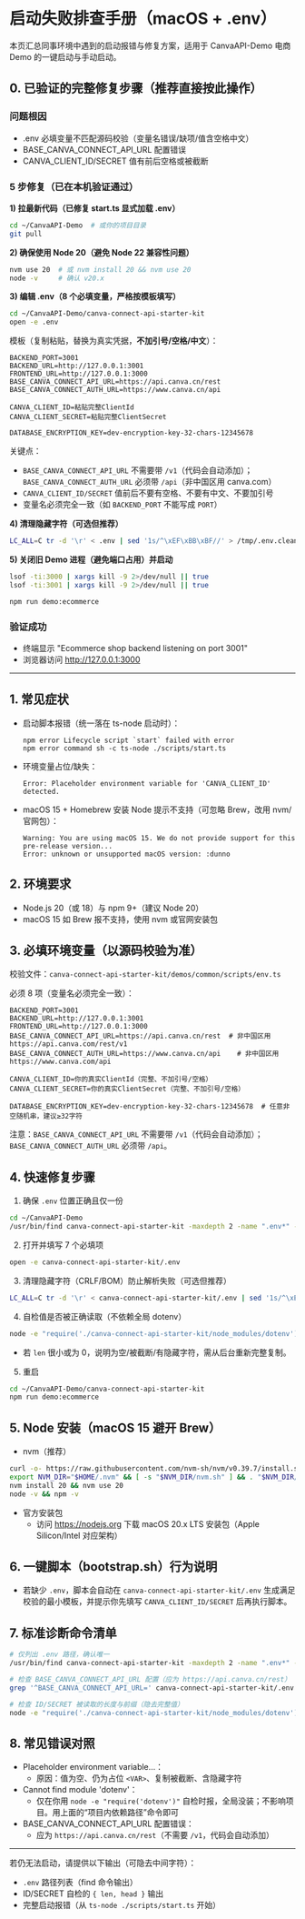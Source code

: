 # 启动失败排查手册（macOS + .env）

本页汇总同事环境中遇到的启动报错与修复方案，适用于 CanvaAPI-Demo 电商 Demo 的一键启动与手动启动。

## 0. 已验证的完整修复步骤（推荐直接按此操作）

### 问题根因
- .env 必填变量不匹配源码校验（变量名错误/缺项/值含空格中文）
- BASE_CANVA_CONNECT_API_URL 配置错误
- CANVA_CLIENT_ID/SECRET 值有前后空格或被截断

### 5 步修复（已在本机验证通过）

**1) 拉最新代码（已修复 start.ts 显式加载 .env）**
```bash
cd ~/CanvaAPI-Demo  # 或你的项目目录
git pull
```

**2) 确保使用 Node 20（避免 Node 22 兼容性问题）**
```bash
nvm use 20  # 或 nvm install 20 && nvm use 20
node -v     # 确认 v20.x
```

**3) 编辑 .env（8 个必填变量，严格按模板填写）**
```bash
cd ~/CanvaAPI-Demo/canva-connect-api-starter-kit
open -e .env
```

模板（复制粘贴，替换为真实凭据，**不加引号/空格/中文**）：
```env
BACKEND_PORT=3001
BACKEND_URL=http://127.0.0.1:3001
FRONTEND_URL=http://127.0.0.1:3000
BASE_CANVA_CONNECT_API_URL=https://api.canva.cn/rest
BASE_CANVA_CONNECT_AUTH_URL=https://www.canva.cn/api

CANVA_CLIENT_ID=粘贴完整ClientId
CANVA_CLIENT_SECRET=粘贴完整ClientSecret

DATABASE_ENCRYPTION_KEY=dev-encryption-key-32-chars-12345678
```

关键点：
- `BASE_CANVA_CONNECT_API_URL` 不需要带 `/v1`（代码会自动添加）；`BASE_CANVA_CONNECT_AUTH_URL` 必须带 `/api`（非中国区用 canva.com）
- `CANVA_CLIENT_ID/SECRET` 值前后不要有空格、不要有中文、不要加引号
- 变量名必须完全一致（如 `BACKEND_PORT` 不能写成 `PORT`）

**4) 清理隐藏字符（可选但推荐）**
```bash
LC_ALL=C tr -d '\r' < .env | sed '1s/^\xEF\xBB\xBF//' > /tmp/.env.clean && mv /tmp/.env.clean .env
```

**5) 关闭旧 Demo 进程（避免端口占用）并启动**
```bash
lsof -ti:3000 | xargs kill -9 2>/dev/null || true
lsof -ti:3001 | xargs kill -9 2>/dev/null || true

npm run demo:ecommerce
```

### 验证成功
- 终端显示 "Ecommerce shop backend listening on port 3001"
- 浏览器访问 http://127.0.0.1:3000

---

## 1. 常见症状

- 启动脚本报错（统一落在 ts-node 启动时）：
  ```text
  npm error Lifecycle script `start` failed with error
  npm error command sh -c ts-node ./scripts/start.ts
  ```
- 环境变量占位/缺失：
  ```text
  Error: Placeholder environment variable for 'CANVA_CLIENT_ID' detected.
  ```
- macOS 15 + Homebrew 安装 Node 提示不支持（可忽略 Brew，改用 nvm/官网包）：
  ```text
  Warning: You are using macOS 15. We do not provide support for this pre-release version...
  Error: unknown or unsupported macOS version: :dunno
  ```

## 2. 环境要求

- Node.js 20（或 18）与 npm 9+（建议 Node 20）
- macOS 15 如 Brew 报不支持，使用 nvm 或官网安装包

## 3. 必填环境变量（以源码校验为准）
校验文件：`canva-connect-api-starter-kit/demos/common/scripts/env.ts`

必须 8 项（变量名必须完全一致）：
```env
BACKEND_PORT=3001
BACKEND_URL=http://127.0.0.1:3001
FRONTEND_URL=http://127.0.0.1:3000
BASE_CANVA_CONNECT_API_URL=https://api.canva.cn/rest  # 非中国区用 https://api.canva.com/rest/v1
BASE_CANVA_CONNECT_AUTH_URL=https://www.canva.cn/api    # 非中国区用 https://www.canva.com/api

CANVA_CLIENT_ID=你的真实ClientId（完整、不加引号/空格）
CANVA_CLIENT_SECRET=你的真实ClientSecret（完整、不加引号/空格）

DATABASE_ENCRYPTION_KEY=dev-encryption-key-32-chars-12345678  # 任意非空随机串，建议≥32字符
```

注意：`BASE_CANVA_CONNECT_API_URL` 不需要带 `/v1`（代码会自动添加）；`BASE_CANVA_CONNECT_AUTH_URL` 必须带 `/api`。

## 4. 快速修复步骤

1) 确保 `.env` 位置正确且仅一份
```bash
cd ~/CanvaAPI-Demo
/usr/bin/find canva-connect-api-starter-kit -maxdepth 2 -name ".env*" -print
```

2) 打开并填写 7 个必填项
```bash
open -e canva-connect-api-starter-kit/.env
```

3) 清理隐藏字符（CRLF/BOM）防止解析失败（可选但推荐）
```bash
LC_ALL=C tr -d '\r' < canva-connect-api-starter-kit/.env | sed '1s/^\xEF\xBB\xBF//' > /tmp/.env.clean && mv /tmp/.env.clean canva-connect-api-starter-kit/.env
```

4) 自检值是否被正确读取（不依赖全局 dotenv）
```bash
node -e "require('./canva-connect-api-starter-kit/node_modules/dotenv').config({path:'canva-connect-api-starter-kit/.env'});const r=v=>({len:(v||'').length,head:(v||'').slice(0,8)});console.log({ID:r(process.env.CANVA_CLIENT_ID),SECRET:r(process.env.CANVA_CLIENT_SECRET)})"
```
- 若 `len` 很小或为 0，说明为空/被截断/有隐藏字符，需从后台重新完整复制。

5) 重启
```bash
cd ~/CanvaAPI-Demo/canva-connect-api-starter-kit
npm run demo:ecommerce
```

## 5. Node 安装（macOS 15 避开 Brew）

- nvm（推荐）
```bash
curl -o- https://raw.githubusercontent.com/nvm-sh/nvm/v0.39.7/install.sh | bash
export NVM_DIR="$HOME/.nvm" && [ -s "$NVM_DIR/nvm.sh" ] && . "$NVM_DIR/nvm.sh"
nvm install 20 && nvm use 20
node -v && npm -v
```
- 官方安装包
  - 访问 https://nodejs.org 下载 macOS 20.x LTS 安装包（Apple Silicon/Intel 对应架构）

## 6. 一键脚本（bootstrap.sh）行为说明

- 若缺少 `.env`，脚本会自动在 `canva-connect-api-starter-kit/.env` 生成满足校验的最小模板，并提示你先填写 `CANVA_CLIENT_ID/SECRET` 后再执行脚本。

## 7. 标准诊断命令清单

```bash
# 仅列出 .env 路径，确认唯一
/usr/bin/find canva-connect-api-starter-kit -maxdepth 2 -name ".env*" -print

# 检查 BASE_CANVA_CONNECT_API_URL 配置（应为 https://api.canva.cn/rest）
grep '^BASE_CANVA_CONNECT_API_URL=' canva-connect-api-starter-kit/.env

# 检查 ID/SECRET 被读取的长度与前缀（隐去完整值）
node -e "require('./canva-connect-api-starter-kit/node_modules/dotenv').config({path:'canva-connect-api-starter-kit/.env'});const r=v=>({len:(v||'').length,head:(v||'').slice(0,8)});console.log({ID:r(process.env.CANVA_CLIENT_ID),SECRET:r(process.env.CANVA_CLIENT_SECRET)})"
```

## 8. 常见错误对照

- Placeholder environment variable…：
  - 原因：值为空、仍为占位 `<VAR>`、复制被截断、含隐藏字符
- Cannot find module 'dotenv'：
  - 仅在你用 `node -e "require('dotenv')"` 自检时报，全局没装；不影响项目。用上面的“项目内依赖路径”命令即可
- BASE_CANVA_CONNECT_API_URL 配置错误：
  - 应为 `https://api.canva.cn/rest`（不需要 `/v1`，代码会自动添加）

---
若仍无法启动，请提供以下输出（可隐去中间字符）：
- `.env` 路径列表（find 命令输出）
- ID/SECRET 自检的 `{ len, head }` 输出
- 完整启动报错（从 `ts-node ./scripts/start.ts` 开始）
